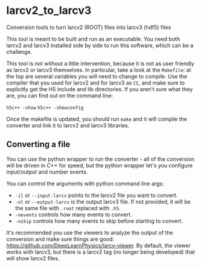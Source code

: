 # larcv2_to_larcv3
Conversion tools to turn larcv2 (ROOT) files into larcv3 (hdf5) files

This tool is meant to be built and run as an executable.  You need both larcv2 and larcv3 installed side by side to run this software, which can be a challenge.  

This tool is not without a little intervention, because it is not as user friendly as larcv2 or larcv3 themselves.  In particular, take a look at the `Makefile`: at the top are several variables you will need to change to compile.  Use the compiler that you used for larcv2 and for larcv3 as `CC`, and make sure to explicitly get the H5 include and lib directories.  If you aren't sure what they are, you can find out on the command line:

```h5c++ -show```
```h5c++ -showconfig```

Once the makefile is updated, you should run `make` and it will compile the converter and link it to larcv2 and larcv3 libraries.

## Converting a file

You can use the python wrapper to run the converter - all of the conversion will be driven in C++ for speed, but the python wrapper let's you configure input/output and number events.

You can control the arguments with python command line args:
 - `-il` or `--input-larcv` points to the larcv2 file you want to convert.
 - `-ol` or `--output-larcv` is the output larcv3 file.  If not provided, it will be the same file with `.root` replaced with `.h5`.
 - `-nevents` controls how many events to convert.
 - `-nskip` controls how many events to skip before starting to convert.

It's recommended you use the viewers to analyze the output of the conversion and make sure things are good: https://github.com/DeepLearnPhysics/larcv-viewer.  By default, the viewer works with larcv3, but there is a larcv2 tag (no longer being developed) that will show larcv2 files.
